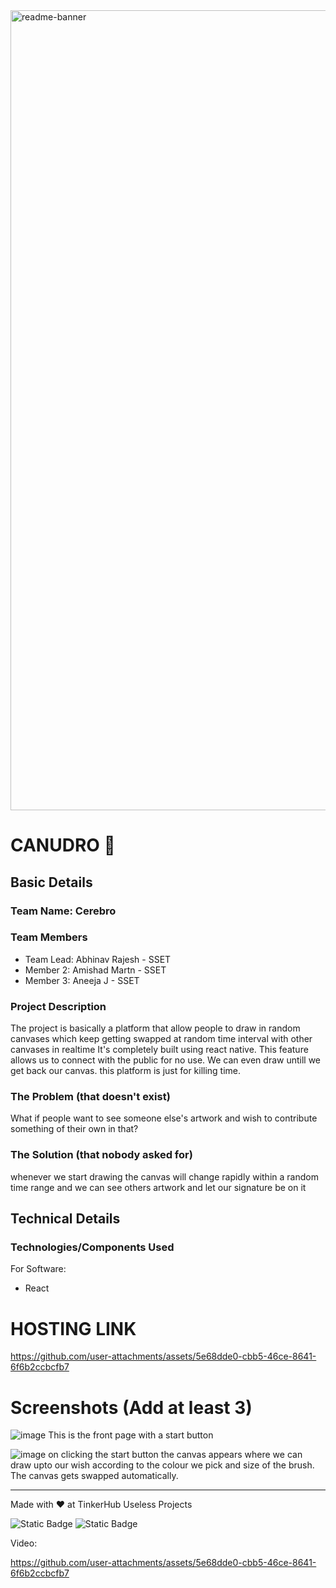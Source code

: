 <img width="1280" alt="readme-banner" src="https://github.com/user-attachments/assets/35332e92-44cb-425b-9dff-27bcf1023c6c">

# CANUDRO 🎯


## Basic Details
### Team Name: Cerebro


### Team Members
- Team Lead: Abhinav Rajesh - SSET
- Member 2: Amishad Martn - SSET
- Member 3: Aneeja J - SSET

### Project Description
The project is basically a platform that allow people to draw in random canvases which keep getting swapped at random time interval with other canvases in realtime 
It's completely built using react native. This feature allows us to connect with the public for no use. We can even draw untill we get back our canvas. this platform is just for killing time.
### The Problem (that doesn't exist)
What if people want to see someone else's artwork and wish to contribute something of their own in that?

### The Solution (that nobody asked for)
whenever we start drawing the canvas will change rapidly within a random time range and we can see others artwork and let our signature be on it

## Technical Details
### Technologies/Components Used
For Software:
- React

# HOSTING LINK
https://github.com/user-attachments/assets/5e68dde0-cbb5-46ce-8641-6f6b2ccbcfb7

# Screenshots (Add at least 3)
![image](https://github.com/user-attachments/assets/b44588af-118a-448f-99d4-fca4dd613985)
This is the front page with a start button

![image](https://github.com/user-attachments/assets/0fe319f3-6c33-450b-be03-39bf0bb2a7d6)
on clicking the start button the canvas appears where we can draw upto our wish according to the colour we pick and size of the brush. The canvas gets swapped automatically. 

---
Made with ❤️ at TinkerHub Useless Projects 

![Static Badge](https://img.shields.io/badge/TinkerHub-24?color=%23000000&link=https%3A%2F%2Fwww.tinkerhub.org%2F)
![Static Badge](https://img.shields.io/badge/UselessProject--24-24?link=https%3A%2F%2Fwww.tinkerhub.org%2Fevents%2FQ2Q1TQKX6Q%2FUseless%2520Projects)

Video:


https://github.com/user-attachments/assets/5e68dde0-cbb5-46ce-8641-6f6b2ccbcfb7



